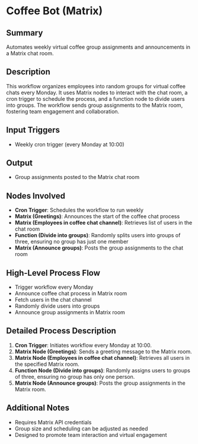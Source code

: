 # Coffee Bot (Matrix)

## Summary
Automates weekly virtual coffee group assignments and announcements in a Matrix chat room.

## Description
This workflow organizes employees into random groups for virtual coffee chats every Monday. It uses Matrix nodes to interact with the chat room, a cron trigger to schedule the process, and a function node to divide users into groups. The workflow sends group assignments to the Matrix room, fostering team engagement and collaboration.

## Input Triggers
- Weekly cron trigger (every Monday at 10:00)

## Output
- Group assignments posted to the Matrix chat room

## Nodes Involved
- **Cron Trigger**: Schedules the workflow to run weekly
- **Matrix (Greetings)**: Announces the start of the coffee chat process
- **Matrix (Employees in coffee chat channel)**: Retrieves list of users in the chat room
- **Function (Divide into groups)**: Randomly splits users into groups of three, ensuring no group has just one member
- **Matrix (Announce groups)**: Posts the group assignments to the chat room

## High-Level Process Flow
- Trigger workflow every Monday
- Announce coffee chat process in Matrix room
- Fetch users in the chat channel
- Randomly divide users into groups
- Announce group assignments in Matrix room

## Detailed Process Description
1. **Cron Trigger**: Initiates workflow every Monday at 10:00.
2. **Matrix Node (Greetings)**: Sends a greeting message to the Matrix room.
3. **Matrix Node (Employees in coffee chat channel)**: Retrieves all users in the specified Matrix room.
4. **Function Node (Divide into groups)**: Randomly assigns users to groups of three, ensuring no group has only one person.
5. **Matrix Node (Announce groups)**: Posts the group assignments in the Matrix room.

## Additional Notes
- Requires Matrix API credentials
- Group size and scheduling can be adjusted as needed
- Designed to promote team interaction and virtual engagement
